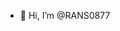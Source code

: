- 👋 Hi, I’m @RANS0877
<!---
RANS0877/RANS0877 is a ✨ special ✨ repository because its `README.md` (this file) appears on your GitHub profile.
You can click the Preview link to take a look at your changes.
--->
